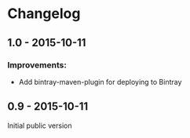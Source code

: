 Changelog
=========

1.0 - 2015-10-11
----------------

### Improvements: ###

* Add bintray-maven-plugin for deploying to Bintray

0.9 - 2015-10-11
----------------

Initial public version
